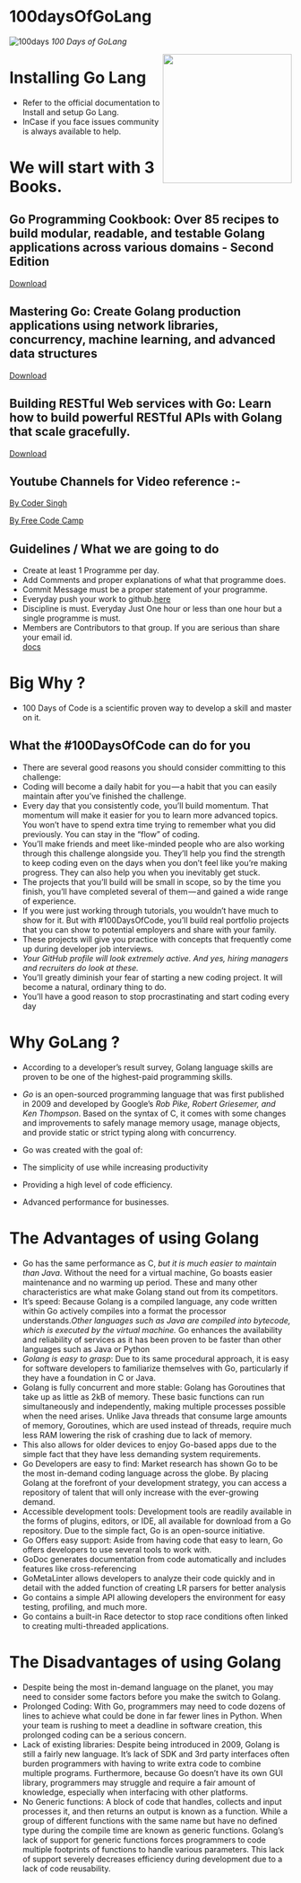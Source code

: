 # 100daysOfGoLang

![100days](https://res.cloudinary.com/practicaldev/image/fetch/s--KLoUWqZ---/c_imagga_scale,f_auto,fl_progressive,h_420,q_auto,w_1000/https://thepracticaldev.s3.amazonaws.com/i/u5d7sosk30lm7pex8lqc.png)
*100 Days of GoLang*

<img align='right' src="https://media.giphy.com/media/PhTSmzCqkliqIJ9ZtZ/giphy.gif" width="230">

# Installing Go Lang 
* Refer to the official documentation to Install and setup Go Lang.
* InCase if you face issues community is always available to help.

# We will start with 3 Books.

## Go Programming Cookbook: Over 85 recipes to build modular, readable, and testable Golang applications across various domains - Second Edition
[Download](https://b-ok.asia/book/11004778/6ba7fc)

## Mastering Go: Create Golang production applications using network libraries, concurrency, machine learning, and advanced data structures
[Download](https://b-ok.asia/book/5280516/5b0b36)

## Building RESTful Web services with Go: Learn how to build powerful RESTful APIs with Golang that scale gracefully.
[Download](https://b-ok.asia/book/3427939/c04c63)

## Youtube Channels for Video reference :- 

[By Coder Singh](https://www.youtube.com/watch?v=2SuBf2sk2ts&list=PL45_xGOyv4bk55CMmqH6S6vvnwKD8qifD)<br />

[By Free Code Camp](https://www.youtube.com/watch?v=YS4e4q9oBaU)<br />

## Guidelines / What we are going to do 
* Create at least 1 Programme per day. <br/>
* Add Comments and proper explanations of what that programme does. <br/>
* Commit Message must be a proper statement of your programme.<br />
* Everyday push your work to github.[here](https://github.com/Imsurajkr/100daysOfGoLang)<br /> 
* Discipline is must. Everyday Just One hour or less than one hour but a single programme is must.<br />
* Members are Contributors to that group. If you are serious than share your email id. <br />
[docs](https://golang.org/doc/install)

# Big Why ?

* 100 Days of Code is a scientific proven way to develop a skill and master on it. <br />

## What the #100DaysOfCode can do for you

* There are several good reasons you should consider committing to this challenge:<br />
* Coding will become a daily habit for you — a habit that you can easily maintain after you’ve finished the challenge.<br />
* Every day that you consistently code, you’ll build momentum. That momentum will make it easier for you to learn more advanced topics. You won’t have to spend extra time trying to remember what you did previously. You can stay in the “flow” of coding.<br />
* You’ll make friends and meet like-minded people who are also working through this challenge alongside you. They’ll help you find the strength to keep coding even on the days when you don’t feel like you’re making progress. They can also help you when you inevitably get stuck.<br />
* The projects that you’ll build will be small in scope, so by the time you finish, you’ll have completed several of them — and gained a wide range of experience.<br />
* If you were just working through tutorials, you wouldn’t have much to show for it. But with #100DaysOfCode, you’ll build real portfolio projects that you can show to potential employers and share with your family.<br />
* These projects will give you practice with concepts that frequently come up during developer job interviews.<br />
* *Your GitHub profile will look extremely active. And yes, hiring managers and recruiters do look at these.* <br />
* You’ll greatly diminish your fear of starting a new coding project. It will become a natural, ordinary thing to do.<br />
* You’ll have a good reason to stop procrastinating and start coding every day<br />


# Why GoLang ?

* According to a developer’s result survey, Golang language skills are proven to be one of the highest-paid programming skills.<br />

* *Go* is an open-sourced programming language that was first published in 2009 and developed by Google’s *Rob Pike, Robert Griesemer, and Ken Thompson*. Based on the syntax of C, it comes with some changes and improvements to safely manage memory usage, manage objects, and provide static or strict typing along with concurrency.<br />
* Go was created with the goal of:<br />
* The simplicity of use while increasing productivity<br />
* Providing a high level of code efficiency.<br />
* Advanced performance for businesses.<br />

# The Advantages of using Golang
* Go has the same performance as C, *but it is much easier to maintain than Java*. Without the need for a virtual machine, Go boasts easier maintenance and no warming up period. These and many other characteristics are what make Golang stand out from its competitors.<br />
* It’s speed: Because Golang is a compiled language, any code written within Go actively compiles into a format the processor understands.*Other languages such as Java are compiled into bytecode, which is executed by the virtual machine.* Go enhances the availability and reliability of services as it has been proven to be faster than other languages such as Java or Python<br />
* *Golang is easy to grasp*: Due to its same procedural approach, it is easy for software developers to familiarize themselves with Go, particularly if they have a foundation in C or Java.<br />
* Golang is fully concurrent and more stable: Golang has Goroutines that take up as little as 2kB of memory. These basic functions can run simultaneously and independently, making multiple processes possible when the need arises. Unlike Java threads that consume large amounts of memory, Goroutines, which are used instead of threads, require much less RAM lowering the risk of crashing due to lack of memory.<br />
* This also allows for older devices to enjoy Go-based apps due to the simple fact that they have less demanding system requirements.<br />
* Go Developers are easy to find: Market research has shown Go to be the most in-demand coding language across the globe. By placing Golang at the forefront of your development strategy, you can access a repository of talent that will only increase with the ever-growing demand.<br />
* Accessible development tools: Development tools are readily available in the forms of plugins, editors, or IDE, all available for download from a Go repository. Due to the simple fact, Go is an open-source initiative.<br />
* Go Offers easy support: Aside from having code that easy to learn, Go offers developers to use several tools to work with.<br />
* GoDoc generates documentation from code automatically and includes features like cross-referencing<br />
* GoMetaLinter allows developers to analyze their code quickly and in detail with the added function of creating LR parsers for better analysis<br />
* Go contains a simple API allowing developers the environment for easy testing, profiling, and much more.<br />
* Go contains a built-in Race detector to stop race conditions often linked to creating multi-threaded applications.<br />

# The Disadvantages of using Golang

* Despite being the most in-demand language on the planet, you may need to consider some factors before you make the switch to Golang.<br />
* Prolonged Coding: With Go, programmers may need to code dozens of lines to achieve what could be done in far fewer lines in Python. When your team is rushing to meet a deadline in software creation, this prolonged coding can be a serious concern.<br />
* Lack of existing libraries: Despite being introduced in 2009, Golang is still a fairly new language. It’s lack of SDK and 3rd party interfaces often burden programmers with having to write extra code to combine multiple programs. Furthermore, because Go doesn’t have its own GUI library, programmers may struggle and require a fair amount of knowledge, especially when interfacing with other platforms.<br />
* No Generic functions: A block of code that handles, collects and input processes it, and then returns an output is known as a function. While a group of different functions with the same name but have no defined type during the compile time are known as generic functions. Golang’s lack of support for generic functions forces programmers to code multiple footprints of functions to handle various parameters. This lack of support severely decreases efficiency during development due to a lack of code reusability.

